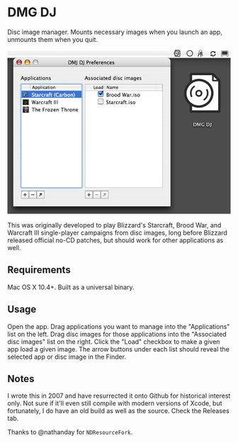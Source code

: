 # DMG DJ

Disc image manager. Mounts necessary images when you launch an app, unmounts them when you quit.

![screenshot of DMG DJ](DMG_DJ_screenshot.png)

This was originally developed to play Blizzard's Starcraft, Brood War, and Warcraft III
single-player campaigns from disc images, long before Blizzard released official no-CD patches,
but should work for other applications as well.

## Requirements

Mac OS X 10.4+. Built as a universal binary.

## Usage

Open the app. Drag applications you want to manage into the "Applications" list on the left.
Drag disc images for those applications into the "Associated disc images" list on the right.
Click the "Load" checkbox to make a given app load a given image. The arrow buttons under each list
should reveal the selected app or disc image in the Finder.

## Notes

I wrote this in 2007 and have resurrected it onto Github for historical interest only.
Not sure if it'll even still compile with modern versions of Xcode, but fortunately, I do have
an old build as well as the source. Check the Releases tab.

Thanks to @nathanday for `NDResourceFork`.

